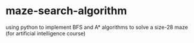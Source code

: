 # maze-search-algorithm
using python to implement BFS and A* algorithms to solve a size-28 maze (for artificial intelligence course)
